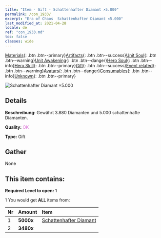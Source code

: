 ```yaml
---
title: "Item - Gift - Schattenhafter Diamant ×5.000"
permalink: /con_1933/
excerpt: "Era of Chaos  Schattenhafter Diamant ×5.000"
last_modified_at: 2021-04-28
locale: de
ref: "con_1933.md"
toc: false
classes: wide
---
```

 [Materials](/ItemsDE/){: .btn .btn--primary}[Artifacts](/ItemsDE/Artifacts/){: .btn .btn--success}[Unit Soul](/ItemsDE/UnitSoul/){: .btn .btn--warning}[Unit Awakening](/ItemsDE/UnitAwakening/){: .btn .btn--danger}[Hero Soul](/ItemsDE/HeroSoul/){: .btn .btn--info}[Hero Skill](/ItemsDE/HeroSkill/){: .btn .btn--primary}[Gift](/ItemsDE/Gift/){: .btn .btn--success}[Event related](/ItemsDE/Events/){: .btn .btn--warning}[Avatars](/ItemsDE/Avatars/){: .btn .btn--danger}[Consumables](/ItemsDE/Consumables/){: .btn .btn--info}[Unknown](/ItemsDE/Unknown/){: .btn .btn--primary}

 ![Schattenhafter Diamant ×5.000](/images/t/i_10040.png)

## Details
 **Beschreibung:** Gewährt 3.880 Diamanten und 5.000 schattenhafte Diamanten.

 **Quality:** <span style="color: #DA70D6">OK</span>

 **Type:** Gift

## Gather

  None

## This item contains:

 **Required Level to open:** 1

 1 You would get **ALL** items  from:

  | Nr | Amount |     Item    |
  |:---|:-------|:------------|
  | 1 |  **5000x** | [Schattenhafter Diamant](/ItemsDE/con_554/) |  | 
  | 2 |  **3480x** | <i class="fas fa-gem"/> |  | 
